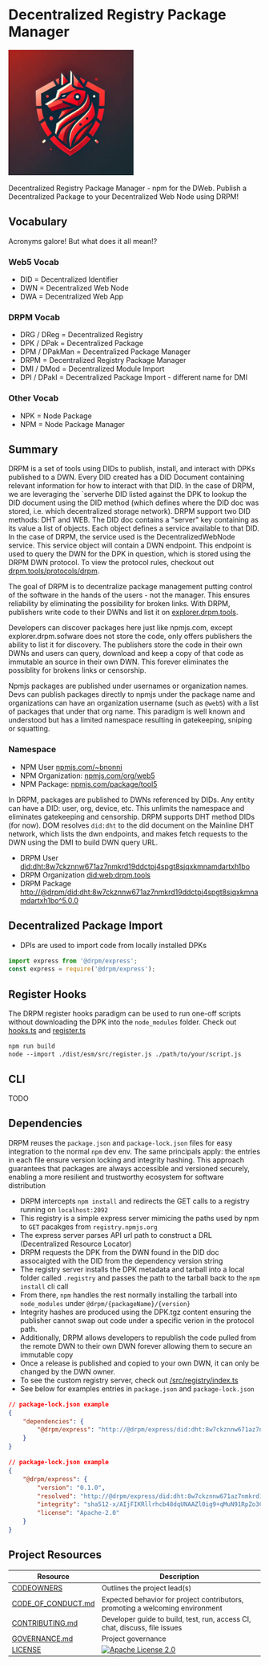 # Decentralized Registry Package Manager

<img src="/assets/img/animal/wolf.webp" height=250 width=250 />

Decentralized Registry Package Manager - npm for the DWeb. Publish a Decentralized Package to your Decentralized Web Node using DRPM!

## Vocabulary

Acronyms galore! But what does it all mean!?

### Web5 Vocab

* DID = Decentralized Identifier
* DWN = Decentralized Web Node
* DWA = Decentralized Web App

### DRPM Vocab

* DRG / DReg = Decentralized Registry
* DPK / DPak = Decentralized Package
* DPM / DPakMan = Decentralized Package Manager
* DRPM = Decentralized Registry Package Manager
* DMI / DMod = Decentralized Module Import
* DPI / DPakI = Decentralized Package Import - different name for DMI

### Other Vocab

* NPK = Node Package
* NPM = Node Package Manager

## Summary

DRPM is a set of tools using DIDs to publish, install, and interact with DPKs published to a DWN. Every DID created has a DID Document containing relevant information for how to interact with that DID. In the case of DRPM, we are leveraging the `serverhe DID listed against the DPK to lookup the DID document using the DID method (which defines where the DID doc was stored, i.e.  which decentralized storage network). DRPM support two DID methods: DHT and WEB. The DID doc contains a "server" key containing as its value a list of objects. Each object defines a service available to that DID. In the case of DRPM, the service used is the DecentralizedWebNode service. This service object will contain a DWN endpoint. This endpoint is used to query the DWN for the DPK in question, which is stored using the DRPM DWN protocol. To view the protocol rules, checkout out [drpm.tools/protocols/drpm](https://drpm.tools/protocols/drpm).

The goal of DRPM is to decentralize package management putting control of the software in the hands of the users - not the manager. This ensures reliability by eliminating the possibility for broken links. With DRPM, publishers write code to their DWNs and list it on [explorer.drpm.tools](https://explorer.drpm.tools).

Developers can discover packages here just like npmjs.com, except explorer.drpm.sofware does not store the code, only offers publishers the ability to list it for discovery. The publishers store the code in their own DWNs and users can query, download and keep a copy of that code as immutable an source in their own DWN. This forever eliminates the possiblity for brokens links or censorship.

Npmjs packages are published under usernames or organization names. Devs can publish packages directly to npmjs under the package name and organizations can have an organization username (such as `@web5`) with a list of packages that under that org name. This paradigm is well known and understood but has a limited namespace resulting in gatekeeping, sniping or squatting.

### Namespace

* NPM User [npmjs.com/~bnonni](https://npmjs.com/~bnonni)
* NPM Organization: [npmjs.com/org/web5](https://npmjs.com/org/web5)
* NPM Package: [npmjs.com/package/tool5](npmjs.com/package/tool5)

In DRPM, packages are published to DWNs referenced by DIDs. Any entity can have a DID: user, org, device, etc. This unlimits the namespace and eliminates gatekeeping and censorship. DRPM supports DHT method DIDs (for now). DOM resolves `did:dht` to the did document on the Mainline DHT network, which lists the dwn endpoints, and makes fetch requests to the DWN using the DMI to build DWN query URL.

* DRPM User [did:dht:8w7ckznnw671az7nmkrd19ddctpj4spgt8sjqxkmnamdartxh1bo](https://nonni.org/.well-known/did)
* DRPM Organization [did:web:drpm.tools](https://drpm.tools/.well-known/did.json)
* DRPM Package [http://@drpm/did:dht:8w7ckznnw671az7nmkrd19ddctpj4spgt8sjqxkmnamdartxh1bo^5.0.0](http://nonni.org/did:dht:8w7ckznnw671az7nmkrd19ddctpj4spgt8sjqxkmnamdartxh1bo/query?filter.tags.name=tool5&filter.tags.version=1.1.2)

## Decentralized Package Import

* DPIs are used to import code from locally installed DPKs

```ts
import express from '@drpm/express';
const express = require('@drpm/express');
```

## Register Hooks

The DRPM register hooks paradigm can be used to run one-off scripts without downloading the DPK into the `node_modules` folder. Check out [hooks.ts](/lib/hooks.ts) and [register.ts](/lib/register.ts)

```shell
npm run build
node --import ./dist/esm/src/register.js ./path/to/your/script.js
```

## CLI

TODO

## Dependencies

DRPM reuses the `package.json` and `package-lock.json` files for easy integration to the normal `npm` dev env. The same principals apply: the entries in each file ensure version locking and integrity hashing. This approach guarantees that packages are always accessible and versioned securely, enabling a more resilient and trustworthy ecosystem for software distribution

* DRPM intercepts `npm install` and redirects the GET calls to a registry running on `localhost:2092`
* This registry is a simple express server mimicing the paths used by npm to `GET` pacakges from `registry.npmjs.org`
* The express server parses API url path to construct a DRL (Decentralized Resource Locator)
* DRPM requests the DPK from the DWN found in the DID doc assocaigted with the DID from the dependency version string
* The registry server installs the DPK metadata and tarball into a local folder called `.registry` and passes the path to the tarball back to the `npm install` cli call
* From there, `npm` handles the rest normally installing the tarball into `node_modules` under `@drpm/{packageName}/{version}`
* Integrity hashes are produced using the DPK.tgz content ensuring the publisher cannot swap out code under a specific verion in the protocol path.
* Additionally, DRPM allows developers to republish the code pulled from the remote DWN to their own DWN forever allowing them to secure an immutable copy
* Once a release is published and copied to your own DWN, it can only be changed by the DWN owner.
* To see the custom registry server, check out [/src/registry/index.ts](/src/registry/index.ts)
* See below for examples entries in `package.json` and `package-lock.json`

```json
// package-lock.json example
{
    "dependencies": {
        "@drpm/express": "http://@drpm/express/did:dht:8w7ckznnw671az7nmkrd19ddctpj4spgt8sjqxkmnamdartxh1bo^4.21.1"
    }
}
```

```json
// package-lock.json example
{
    "@drpm/express": {
        "version": "0.1.0",
        "resolved": "http://@drpm/express/did:dht:8w7ckznnw671az7nmkrd19ddctpj4spgt8sjqxkmnamdartxh1bo^4.21.1",
        "integrity": "sha512-x/AIjFIKRllrhcb48dqUNAAZl0ig9+qMuN91RpZo3Cb2+zuibfh+KISl6+kVVyktDz230JKc208UkQwwMqyB+w==/VNCYsUA==",
        "license": "Apache-2.0"
    }
}
```

## Project Resources

| Resource                                   | Description                                                                    |
| ------------------------------------------ | ------------------------------------------------------------------------------ |
| [CODEOWNERS](./CODEOWNERS)                 | Outlines the project lead(s)                                                   |
| [CODE_OF_CONDUCT.md](./CODE_OF_CONDUCT.md) | Expected behavior for project contributors, promoting a welcoming environment |
| [CONTRIBUTING.md](./CONTRIBUTING.md)       | Developer guide to build, test, run, access CI, chat, discuss, file issues     |
| [GOVERNANCE.md](./GOVERNANCE.md)           | Project governance                                                             |
| [LICENSE](./LICENSE)                       | [![Apache License 2.0][apache-license-badge]][apache-license-link]            |

[apache-license-badge]: https://img.shields.io/badge/license-Apache%202.0-blue.svg
[apache-license-link]: https://opensource.org/licenses/Apache-2.0
